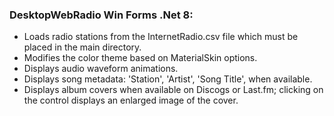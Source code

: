 ### **DesktopWebRadio Win Forms .Net 8:**
* Loads radio stations from the InternetRadio.csv file which must be placed in the main directory.
* Modifies the color theme based on MaterialSkin options.
* Displays audio waveform animations.
* Displays song metadata: 'Station', 'Artist', 'Song Title', when available.
* Displays album covers when available on Discogs or Last.fm; clicking on the control displays an enlarged image of the cover.
